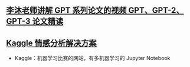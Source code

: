 
## [李沐老师讲解 GPT 系列论文的视频 GPT、GPT-2、GPT-3 论文精读](https://www.bilibili.com/video/BV1AF411b7xQ/)

## [Kaggle 情感分析解决方案](https://www.kaggle.com/code/ankumagawa/sentimental-analysis-using-naive-bayes-classifier)
- Kaggle：机器学习比赛的网站，有多机器学习的 Jupyter Notebook


